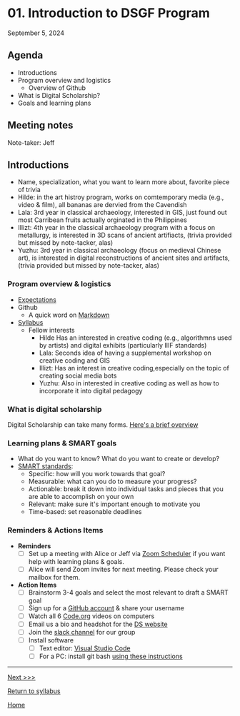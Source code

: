 # 01. Introduction to DSGF Program

September 5, 2024

## Agenda
- Introductions
- Program overview and logistics
  - Overview of Github
- What is Digital Scholarship?
- Goals and learning plans

## Meeting notes

Note-taker: Jeff 

## Introductions 
- Name, specialization, what you want to learn more about, favorite piece of trivia
- Hilde: in the art histroy program, works on comtemporary media (e.g., video & film), all bananas are dervied from the Cavendish
- Lala: 3rd year in classical archaeology, interested in GIS, just found out most Carribean fruits actually orginated in the Philippines 
- Illizt: 4th year in the classical archaeology program with a focus on metallurgy, is interested in 3D scans of ancient artifiacts, (trivia provided but missed by note-tacker, alas)
- Yuzhu: 3rd year in classical archaeology (focus on medieval Chinese art), is interested in digital reconstructions of ancient sites and artifacts, (trivia provided but missed by note-tacker, alas)

### Program overview & logistics
- [Expectations](/expectations.md)
- Github  
  - A quick word on [Markdown](https://www.markdownguide.org/basic-syntax/)
- [Syllabus](/syllabus.md)
  - Fellow interests
    - Hilde Has an interested in creative coding (e.g., algorithmns used by artists) and digital exhibits (particularly IIIF standards)
    - Lala: Seconds idea of having a supplemental workshop on creative coding and GIS
    - Illizt: Has an interest in creative coding,especially on the topic of creating social media bots
    - Yuzhu: Also in interested in creative coding as well as how to incorporate it into digital pedagogy

### What is digital scholarship
Digital Scholarship can take many forms. [Here's a brief overview](https://docs.google.com/presentation/d/1A4anJ6fxnsKBakbk-NtOJ6eI_27kLCe0JFaa3U3tGc0/edit?usp=sharing)

### Learning plans & SMART goals
- What do you want to know? What do you want to create or develop?
- [SMART standards](/resources/smart-goals.md):
  - Specific: how will you work towards that goal?
  - Measurable: what can you do to measure your progress?
  - Actionable: break it down into individual tasks and pieces that you are able to accomplish on your own
  - Relevant: make sure it's important enough to motivate you
  - Time-based: set reasonable deadlines

### Reminders & Actions Items

- **Reminders**
  - [ ] Set up a meeting with Alice or Jeff via [Zoom Scheduler](https://scheduler.zoom.us/digital-scholarship/dsgf-consultation-meeting) if you want help with learning plans & goals.
  - [ ] Alice will send Zoom invites for next meeting. Please check your mailbox for them.
- **Action Items**
  - [ ] Brainstorm 3-4 goals and select the most relevant to draft a SMART goal
  - [ ] Sign up for a [GitHub account](https://github.com/) & share your username
  - [ ] Watch all 6 [Code.org](https://www.youtube.com/watch?v=OAx_6-wdslM&list=PLzdnOPI1iJNcsRwJhvksEo1tJqjIqWbN-) videos on computers
  - [ ] Email us a bio and headshot for the [DS website](https://digitalscholarship.blogs.brynmawr.edu/people-past)
  - [ ] Join the [slack channel](https://join.slack.com/t/ds-bmc/shared_invite/zt-1gkcbl0i9-Gvv9tTUTkeQ65LvrzwBJOQ) for our group
  - [ ] Install software
    - [ ] Text editor: [Visual Studio Code](https://code.visualstudio.com/download)
    - [ ] For a PC: install git bash [using these instructions](https://gitforwindows.org/)
---
[Next >>>](02-computational-thinking-command-line.md)

[Return to syllabus](../syllabus.md)

[Home](../README.md)

